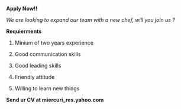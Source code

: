 **Apply Now!!**

*We are looking to expand our team with a new chef, will you join us ?*



**Requierments**

1. Minium of two years experience

2. Good communication skills

3. Good leading skills

4. Friendly attitude

5. Willing to learn new things



**Send ur CV at miercuri_res.yahoo.com**